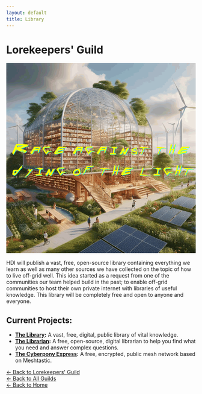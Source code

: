 ```yaml
---
layout: default
title: Library
---
```


# Lorekeepers' Guild

<img src="/assets/images/library-rage.gif" alt="Rage against the dying of the light" class="photo">

HDI will publish a vast, free, open-source library containing everything we learn as well as many other sources we have collected on the topic of how to live off-grid well. This idea started as a request from one of the communities our team helped build in the past; to enable off-grid communities to host their own private internet with libraries of useful knowledge. This library will be completely free and open to anyone and everyone.

## Current Projects:

- **[The Library](/guilds/lorekeepers/library):** A vast, free, digital, public library of vital knowledge.  
- **[The Librarian](/guilds/lorekeepers/librarian):** A free, open-source, digital librarian to help you find what you need and answer complex questions.  
- **[The Cyberpony Express](/guilds/lorekeepers/cyberpony-express):** A free, encrypted, public mesh network based on Meshtastic.  

[← Back to Lorekeepers' Guild](/guilds/lorekeepers)  
[← Back to All Guilds](/guilds/)  
[← Back to Home](/)
